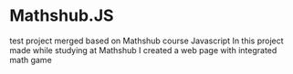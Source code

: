 # Mathshub.JS
test project merged based on Mathshub course Javascript
In this project made while studying at Mathshub I created a web page with integrated math game
